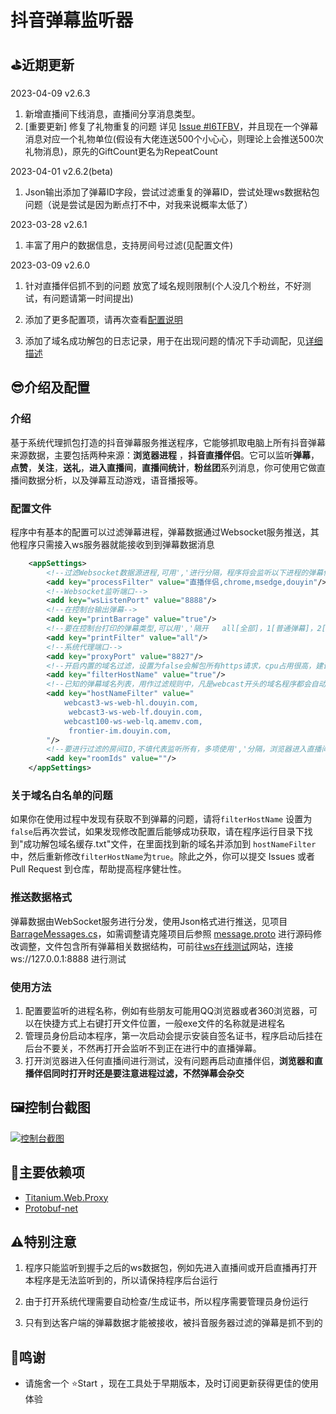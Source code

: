 # 抖音弹幕监听器

## ⛳近期更新

2023-04-09 v2.6.3
1. 新增直播间下线消息，直播间分享消息类型。
2. [重要更新] 修复了礼物重复的问题 详见 [Issue #I6TFBV](https://gitee.com/haodong108/dy-barrage-grab/issues/I6TFBV)，并且现在一个弹幕消息对应一个礼物单位(假设有大佬连送500个小心心，则理论上会推送500次礼物消息)，原先的GiftCount更名为RepeatCount

2023-04-01 v2.6.2(beta)

1. Json输出添加了弹幕ID字段，尝试过滤重复的弹幕ID，尝试处理ws数据粘包问题（说是尝试是因为断点打不中，对我来说概率太低了）

2023-03-28 v2.6.1

1. 丰富了用户的数据信息，支持房间号过滤(见配置文件)

2023-03-09 v2.6.0

1. 针对直播伴侣抓不到的问题 放宽了域名规则限制(个人没几个粉丝，不好测试，有问题请第一时间提出)

2. 添加了更多配置项，请再次查看[配置说明](#tag1)

3. 添加了域名成功解包的日志记录，用于在出现问题的情况下手动调配，见[详细描述](#tag2)


## 😎介绍及配置

### 介绍

基于系统代理抓包打造的抖音弹幕服务推送程序，它能够抓取电脑上所有抖音弹幕来源数据，主要包括两种来源：**浏览器进程** ，**抖音直播伴侣**。它可以监听**弹幕**，**点赞**，**关注**，**送礼**，**进入直播间**，**直播间统计**，**粉丝团**系列消息，你可使用它做直播间数据分析，以及弹幕互动游戏，语音播报等。

### <a id="tag1">配置文件</a>

程序中有基本的配置可以过滤弹幕进程，弹幕数据通过Websocket服务推送，其他程序只需接入ws服务器就能接收到到弹幕数据消息

``` xml
	<appSettings>
		<!--过滤Websocket数据源进程,可用','进行分隔，程序将会监听以下进程的弹幕信息-->
		<add key="processFilter" value="直播伴侣,chrome,msedge,douyin"/>
		<!--Websocket监听端口-->
		<add key="wsListenPort" value="8888"/>
		<!--在控制台输出弹幕-->
		<add key="printBarrage" value="true"/>
		<!--要在控制台打印的弹幕类型,可以用','隔开   all[全部]，1[普通弹幕]，2[点赞消息]，3[进入直播间]，4[关注消息]，5[礼物消息]，6[统计消息]，7[粉丝团消息]-->
		<add key="printFilter" value="all"/>
		<!--系统代理端口-->
		<add key="proxyPort" value="8827"/>
		<!--开启内置的域名过滤，设置为false会解包所有https请求，cpu占用很高，建议在无法获取弹幕数据时调整 -->
		<add key="filterHostName" value="true"/>
		<!--已知的弹幕域名列表，用作过滤规则中，凡是webcast开头的域名程序都会自动列入白名单-->
		<add key="hostNameFilter" value="
			webcast3-ws-web-hl.douyin.com,
             webcast3-ws-web-lf.douyin.com,
			webcast100-ws-web-lq.amemv.com,
             frontier-im.douyin.com,            
		"/>
        <!--要进行过滤的房间ID,不填代表监听所有，多项使用','分隔，浏览器进入直播间 F12 控制台输入 'window.localStorage.playRoom' 即可快速看到房间ID (不是地址栏中的那个)，也可以通过推送的弹幕流数据中获取到房间ID -->
		<add key="roomIds" value=""/>		
	</appSettings>
```


### <a id="tag2">关于域名白名单的问题</a>

如果你在使用过程中发现有获取不到弹幕的问题，请将`filterHostName` 设置为 `false`后再次尝试，如果发现修改配置后能够成功获取，请在程序运行目录下找到"成功解包域名缓存.txt"文件，在里面找到新的域名并添加到 `hostNameFilter`中，然后重新修改`filterHostName`为`true`。除此之外，你可以提交 Issues 或者 Pull Request 到仓库，帮助提高程序健壮性。

### 推送数据格式

弹幕数据由WebSocket服务进行分发，使用Json格式进行推送，见项目  [BarrageMessages.cs](./BarrageGrab/JsonEntity/BarrageMessages.cs)，如需调整请克隆项目后参照 [message.proto](./BarrageGrab/proto/message.proto) 进行源码修改调整，文件包含所有弹幕相关数据结构，可前往[ws在线测试](http://wstool.jackxiang.com/)网站，连接 ws://127.0.0.1:8888 进行测试

### 使用方法
1. 配置要监听的进程名称，例如有些朋友可能用QQ浏览器或者360浏览器，可以在快捷方式上右键打开文件位置，一般exe文件的名称就是进程名
2. 管理员身份启动本程序，第一次启动会提示安装自签名证书，程序启动后挂在后台不要关，不然再打开会监听不到正在进行中的直播弹幕。
3. 打开浏览器进入任何直播间进行测试，没有问题再启动直播伴侣，<b>浏览器和直播伴侣同时打开时还是要注意进程过滤，不然弹幕会杂交</b>

## 🖼️控制台截图

[![控制台截图](https://s1.ax1x.com/2022/11/10/z9YYPU.png)](https://imgse.com/i/z9YYPU)



## 🐳主要依赖项

+ [Titanium.Web.Proxy](https://www.nuget.org/packages/Titanium.Web.Proxy)
+ [Protobuf-net](https://www.nuget.org/packages/protobuf-net/)



## ⚠️特别注意

1. 程序只能监听到握手之后的ws数据包，例如先进入直播间或开启直播再打开本程序是无法监听到的，所以请保持程序后台运行

2. 由于打开系统代理需要自动检查/生成证书，所以程序需要管理员身份运行

3. 只有到达客户端的弹幕数据才能被接收，被抖音服务器过滤的弹幕是抓不到的

   

## 📢鸣谢

+ 请施舍一个 ⭐Start ，现在工具处于早期版本，及时订阅更新获得更佳的使用体验
